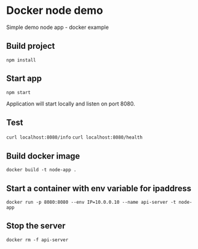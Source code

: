 # Docker node demo
Simple demo node app - docker example

## Build project

 ```npm install```

 ## Start app
 ```npm start```

 Application will start locally and listen on port 8080.

 ## Test
 ```curl localhost:8080/info```
 ```curl localhost:8080/health```

 ## Build docker image
```docker build -t node-app .```

## Start a container with env variable for ipaddress
```docker run -p 8080:8080 --env IP=10.0.0.10 --name api-server -t node-app```

## Stop the server
```docker rm -f api-server```

